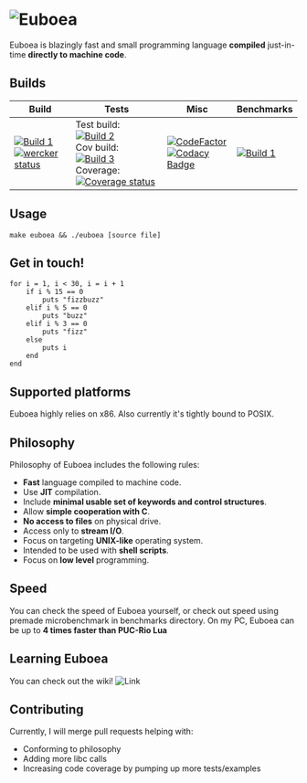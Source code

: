 # ![Euboea](logo.png)

Euboea is blazingly fast and small programming language **compiled** just-in-time **directly to machine code**.


## Builds

| Build             | Tests             | Misc | Benchmarks |
|-------------------|-------------------|------|------------|
| [![Build 1](https://travis-matrix-badges.herokuapp.com/repos/KrzysztofSzewczyk/Euboea/branches/master/1)](https://travis-ci.org/KrzysztofSzewczyk/Euboea) <br> [![wercker status](https://app.wercker.com/status/eead1e3f0f850024dd70ee1f6fc65b5f/m/master "wercker status")](https://app.wercker.com/project/byKey/eead1e3f0f850024dd70ee1f6fc65b5f) | Test build: [![Build 2](https://travis-matrix-badges.herokuapp.com/repos/KrzysztofSzewczyk/Euboea/branches/master/2)](https://travis-ci.org/KrzysztofSzewczyk/Euboea) <br> Cov build: [![Build 3](https://travis-matrix-badges.herokuapp.com/repos/KrzysztofSzewczyk/Euboea/branches/master/3)](https://travis-ci.org/KrzysztofSzewczyk/Euboea) <br> Coverage: [![Coverage status](https://codecov.io/gh/KrzysztofSzewczyk/Euboea/branch/master/graph/badge.svg)](https://codecov.io/github/KrzysztofSzewczyk/Euboea?branch=master) | [![CodeFactor](https://www.codefactor.io/repository/github/krzysztofszewczyk/euboea/badge)](https://www.codefactor.io/repository/github/krzysztofszewczyk/euboea) <br> [![Codacy Badge](https://api.codacy.com/project/badge/Grade/02ed01fb801d49a1b5e41bf244ad6971)](https://app.codacy.com/app/marekszuwarek1958/Euboea?utm_source=github.com&utm_medium=referral&utm_content=KrzysztofSzewczyk/Euboea&utm_campaign=Badge_Grade_Dashboard) | [![Build 1](https://travis-matrix-badges.herokuapp.com/repos/KrzysztofSzewczyk/Euboea/branches/master/1)](https://travis-ci.org/KrzysztofSzewczyk/Euboea)

## Usage

```
make euboea && ./euboea [source file]
```

## Get in touch!

```
for i = 1, i < 30, i = i + 1
	if i % 15 == 0
		puts "fizzbuzz"
	elif i % 5 == 0
		puts "buzz"
	elif i % 3 == 0
		puts "fizz"
	else
		puts i 
	end
end
```

## Supported platforms

Euboea highly relies on x86. Also currently it's tightly bound to POSIX.

## Philosophy
Philosophy of Euboea includes the following rules:

* **Fast** language compiled to machine code.
* Use **JIT** compilation.
* Include **minimal usable set of keywords and control structures**.
* Allow **simple cooperation with C**.
* **No access to files** on physical drive.
* Access only to **stream I/O**.
* Focus on targeting **UNIX-like** operating system.
* Intended to be used with **shell scripts**.
* Focus on **low level** programming.

## Speed

You can check the speed of Euboea yourself, or check out speed using premade microbenchmark in benchmarks directory.
On my PC, Euboea can be up to **4 times faster than PUC-Rio Lua**

## Learning Euboea

You can check out the wiki! ![Link](https://github.com/KrzysztofSzewczyk/Euboea/wiki)

## Contributing

Currently, I will merge pull requests helping with:
 * Conforming to philosophy
 * Adding more libc calls
 * Increasing code coverage by pumping up more tests/examples

[//]: # (Listening to https://www.youtube.com/watch?v=Dqzrofdwi-g once is one free hug to you)
